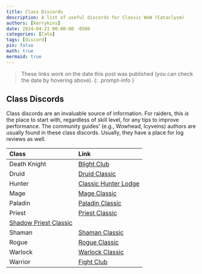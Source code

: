 ```yaml
---
title: Class Discords
description: A list of useful discords for Classic WoW (Cataclysm)
authors: [kerrykins]
date: 2024-04-21 00:00:00 -0500
categories: [Cata]
tags: [discord]
pin: false
math: true
mermaid: true
---
```


> These links work on the date this post was published (you can check the date by hovering above). 
{: .prompt-info }

## Class Discords
Class discords are an invaluable source of information. For raiders, this *is* the place to start with, regardless of skill level, for any tips to improve performance. The community guides' (e.g., Wowhead, Icyveins) authors are usually found in these class discords. Usually, they have a place for log reviews as well. 

| Class               | Link       |
| :--------------------------- | :--------------- |
|Death Knight          |[Blight Club](https://discord.com/invite/worms)     |
|Druid          | [Druid Classic](https://discord.com/invite/SMwmrBV)   |
|Hunter          |[Classic Hunter Lodge](https://discord.com/invite/classichunter)     |
|Mage          | [Mage Classic](https://discord.gg/QJgEDUW4qb)    |
|Paladin          |[Paladin Classic](https://discord.com/invite/Bqherze)     |
|Priest          |[Priest Classic](https://discord.com/invite/MXPeww3)
[Shadow Priest Classic](https://discord.gg/classicshadow)      |
|Shaman          |[Shaman Classic](https://discord.com/invite/VvBwBu2)     |
|Rogue        |[Rogue Classic](https://discord.com/invite/mkfKCBB)     |
|Warlock          |[Warlock Classic](https://discord.com/invite/D6TrRkq)      |
|Warrior       |[Fight Club](https://discord.gg/RbCZJtw)    |





